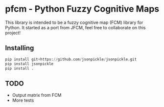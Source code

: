 # pfcm - Python Fuzzy Cognitive Maps

This library is intended to be a fuzzy cognitive map (FCM) library for Python. It started as a port from JFCM, feel free to collaborate on this project!

## Installing

```python
pip install git+https://github.com/jsonpickle/jsonpickle.git 
pip install jsonpickle
pip install .
```

## TODO

- Output matrix from FCM
- More tests
